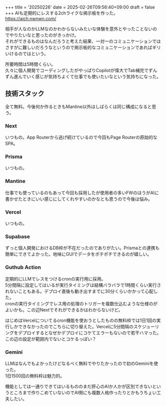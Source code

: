 +++
title = '20250226'
date = 2025-02-26T09:56:40+09:00
draft = false
+++
AIも定期的にレスする2chライクな掲示板を作った。  
https://aich.nwnwn.com/

相手が人なのかLLMなのかわからないみたいな体験を意外とやったことないのでやりたいなと思ったのがきっかけ。  
それができるものはなんだろうと考えた結果、一対一のコミュニケーションではさすがに難しいだろうなというので掲示板的なコミュニケーションであればギリいけるのではという。  

所要時間は5時間くらい。  
久々に個人開発でコーディングしたがやっぱりCopilotが偉大でTab補完でずんずん進んでいく感じが気持ちよくて仕事でも使いたいなという気持ちになった。  

## 技術スタック
全て無料。今後何か作るときもMantine以外はしばらくは同じ構成になると思う。  

### Next
いつもの。App Routerから逃げ続けているので今回もPage Routerの原始的なSPA。  

### Prisma
いつもの。  

### Mantine
仕事でも使っているのもあって今回も採用したが使用者の多いFWのほうがAIに書かせたときにいい感じにしてくれやすいのかなとも思うので今後は悩み。  

### Vercel
いつもの。  

### Supabase
ずっと個人開発におけるDB枠が不在だったのでありがたい。Prismaとの連携も簡単にできてよかった。地味にGUIでデータをポチポチできるのが嬉しい。  

### Guthub Action
定期的にLLMでレスをつけるcronの実行用に採用。  
5分間隔に設定してはいるが実行タイミングは結構バラバラで1時間くらい実行されないこともある。デプロイ直後も動き出すまでに30分くらいかかって心配した。  
cronの実行タイミングでレス用の処理のトリガーを複数仕込むような仕様のがよいかも。この辺Nextでそれができるかはわからないけど。  

はじめはVercelについてるcron機能を使おうとしたものの無料枠では1日1回の実行しかできなかったのでこちらに切り替えた。Vercelに5分間隔のスケジューリングをデプロイするとなぜかデプロイにコケてエラーもないので若干ハマった。この辺の設定が範囲内でないとコケるっぽい？   

### Gemini
LLMはなんでもよかったけどなるべく無料でやりたかったので初のGeminiを使った。  
1日1500回の無料枠は魅力的。  

機能としては一通りできてはいるもののまだ肝心のAIか人かが区別できないというところまで作りこめていないのでAI側にも複数人格作ったりとかもうちょい工夫したい。  